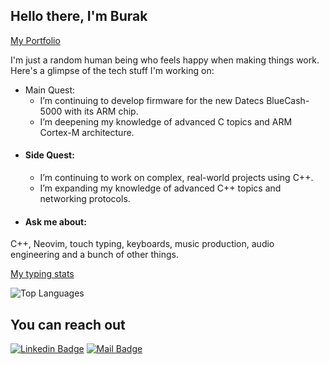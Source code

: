 ## Hello there, I'm Burak
[My Portfolio](https://burakcanakinci.netlify.app/)

I'm just a random human being who feels happy when making things work.<br>
Here's a glimpse of the tech stuff I'm working on:

- Main Quest:
  - I’m continuing to develop firmware for the new Datecs BlueCash-5000 with its ARM chip.
  - I’m deepening my knowledge of advanced C topics and ARM Cortex-M architecture.
- #### Side Quest:
  - I’m continuing to work on complex, real-world projects using C++.
  - I’m expanding my knowledge of advanced C++ topics and networking protocols.
- #### Ask me about:<br>
C++, Neovim, touch typing, keyboards, music production, audio engineering and a bunch of other things.

[My typing stats](https://monkeytype.com/profile/xOWSLA)


![Top Languages](https://github-readme-stats.vercel.app/api/top-langs?username=burakcanakinci&show_icons=true&locale=en&layout=compact&theme=chartreuse-dark&hide=HTML,CSS,SCSS,Makefile,Vue)











## You can reach out

[![Linkedin Badge](https://img.shields.io/badge/linkedin-%230077B5.svg?&style=for-the-badge&logo=linkedin&logoColor=white)](https://www.linkedin.com/in/burakcanakinci/)
[![Mail Badge](https://img.shields.io/badge/email-c14438?style=for-the-badge&logo=Gmail&logoColor=white&link=mailto:ayatalzaidi2000@gmail.com)](mailto:burakakinci.bca@gmail.com)

